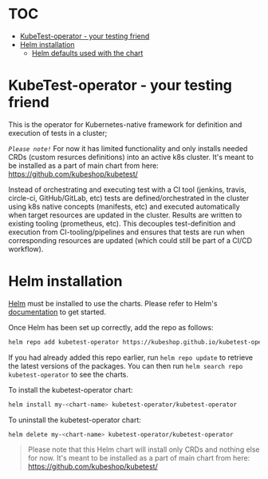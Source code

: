 # TOC 

- [KubeTest-operator - your testing friend](#kubetest-operator---your-testing-friend)
- [Helm installation](#helm-installation)
    * [Helm defaults used with the chart](#helm-defaults-used-with-the-chart)

# KubeTest-operator - your testing friend

This is the operator for Kubernetes-native framework for definition and execution of tests in a cluster; 

*`Please note!`* For now it has limited functionality and only installs needed CRDs (custom resurces definitions) into an active k8s cluster. It's meant to be installed as a part of main chart from here: https://github.com/kubeshop/kubetest/

Instead of orchestrating and executing test with a CI tool (jenkins, travis, circle-ci, GitHub/GitLab, etc) tests are defined/orchestrated in the cluster using k8s native concepts (manifests, etc) and executed automatically when target resources are updated in the cluster. Results are written to existing tooling (prometheus, etc). This decouples test-definition and execution from CI-tooling/pipelines and ensures that tests are run when corresponding resources are updated (which could still be part of a CI/CD workflow). 

# Helm installation

[Helm](https://helm.sh) must be installed to use the charts.  Please refer to
Helm's [documentation](https://helm.sh/docs) to get started.

Once Helm has been set up correctly, add the repo as follows:
```sh
helm repo add kubetest-operator https://kubeshop.github.io/kubetest-operator
```

If you had already added this repo earlier, run `helm repo update` to retrieve
the latest versions of the packages.  You can then run `helm search repo
kubetest-operator` to see the charts.

To install the kubetest-operator chart:
```sh
helm install my-<chart-name> kubetest-operator/kubetest-operator
```
To uninstall the kubetest-operator chart:
```sh
helm delete my-<chart-name> kubetest-operator/kubetest-operator
```
> Please note that this Helm chart will install only CRDs and nothing else for now. It's meant to be installed as a part of main chart from here: https://github.com/kubeshop/kubetest/